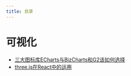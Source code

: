 ```yaml
---
title: 目录
---
```


<!-- ## 快速导航

<TOC /> -->

# 可视化
- [三大图标库ECharts与BizCharts和G2该如何选择](三大图标库ECharts与BizCharts和G2该如何选择.md)
- [three.js在React中的运用](three.js在React中的运用)